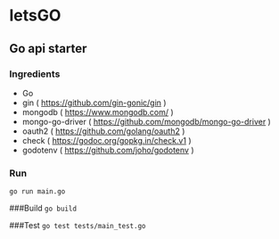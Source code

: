 # letsGO

## Go api starter


### Ingredients

- Go
- gin ( https://github.com/gin-gonic/gin )
- mongodb ( https://www.mongodb.com/ )
- mongo-go-driver ( https://github.com/mongodb/mongo-go-driver )
- oauth2 ( https://github.com/golang/oauth2 )
- check ( https://godoc.org/gopkg.in/check.v1 )
- godotenv ( https://github.com/joho/godotenv )

### Run
```go run main.go```

###Build
```go build```

###Test
```go test tests/main_test.go```